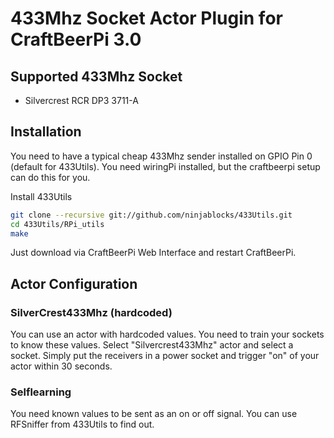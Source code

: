 # 433Mhz Socket Actor Plugin for CraftBeerPi 3.0

## Supported 433Mhz Socket

* Silvercrest RCR DP3 3711-A

## Installation

You need to have a typical cheap 433Mhz sender installed on GPIO Pin 0 (default for 433Utils).
You need wiringPi installed, but the craftbeerpi setup can do this for you.

Install 433Utils
```bash
git clone --recursive git://github.com/ninjablocks/433Utils.git
cd 433Utils/RPi_utils
make
```

Just download via CraftBeerPi Web Interface and restart CraftBeerPi.

## Actor Configuration

### SilverCrest433Mhz (hardcoded)
You can use an actor with hardcoded values.
You need to train your sockets to know these values.
Select "Silvercrest433Mhz" actor and select a socket.
Simply put the receivers in a power socket and trigger "on" of your actor within 30 seconds.


### Selflearning

You need known values to be sent as an on or off signal.
You can use RFSniffer from 433Utils to find out.
